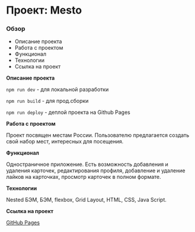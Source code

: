 # Проект: Mesto

### Обзор
* Описание проекта
* Работа с проектом
* Функционал
* Технологии
* Ссылка на проект

**Описание проекта**

`npm run dev` - для локальной разработки

`npm run build` - для прод.сборки

`npm run deploy` - деплой проекта на Github Pages

**Работа с проектом**

Проект посвящен местам России. Пользователю предлагается создать свой набор мест, интересных для посещения.

**Функционал**

Одностраничное приложение. Есть возможность добавления и удаления карточек, редактирования профиля, добавление и удаление лайков на карточках, просмотр карточек в полном формате.

**Технологии**

Nested БЭМ, БЭМ, flexbox, Grid Layout, HTML, CSS, Java Script.

**Ссылка на проект**

[GitHub Pages](https://olga-mus.github.io/mesto/)
